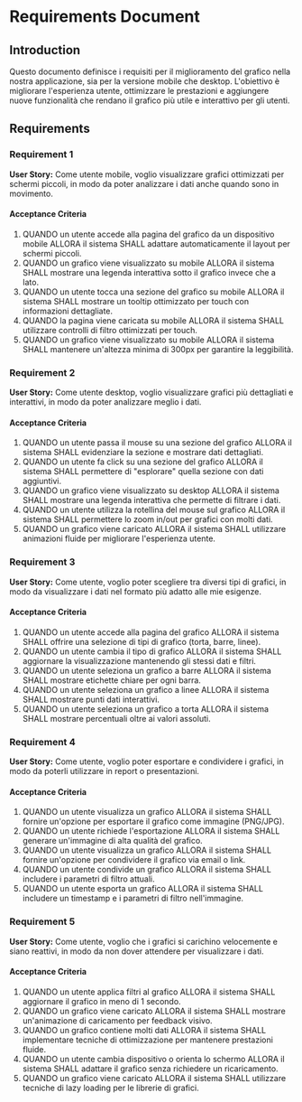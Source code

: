 # Requirements Document

## Introduction

Questo documento definisce i requisiti per il miglioramento del grafico nella nostra applicazione, sia per la versione mobile che desktop. L'obiettivo è migliorare l'esperienza utente, ottimizzare le prestazioni e aggiungere nuove funzionalità che rendano il grafico più utile e interattivo per gli utenti.

## Requirements

### Requirement 1

**User Story:** Come utente mobile, voglio visualizzare grafici ottimizzati per schermi piccoli, in modo da poter analizzare i dati anche quando sono in movimento.

#### Acceptance Criteria

1. QUANDO un utente accede alla pagina del grafico da un dispositivo mobile ALLORA il sistema SHALL adattare automaticamente il layout per schermi piccoli.
2. QUANDO un grafico viene visualizzato su mobile ALLORA il sistema SHALL mostrare una legenda interattiva sotto il grafico invece che a lato.
3. QUANDO un utente tocca una sezione del grafico su mobile ALLORA il sistema SHALL mostrare un tooltip ottimizzato per touch con informazioni dettagliate.
4. QUANDO la pagina viene caricata su mobile ALLORA il sistema SHALL utilizzare controlli di filtro ottimizzati per touch.
5. QUANDO un grafico viene visualizzato su mobile ALLORA il sistema SHALL mantenere un'altezza minima di 300px per garantire la leggibilità.

### Requirement 2

**User Story:** Come utente desktop, voglio visualizzare grafici più dettagliati e interattivi, in modo da poter analizzare meglio i dati.

#### Acceptance Criteria

1. QUANDO un utente passa il mouse su una sezione del grafico ALLORA il sistema SHALL evidenziare la sezione e mostrare dati dettagliati.
2. QUANDO un utente fa click su una sezione del grafico ALLORA il sistema SHALL permettere di "esplorare" quella sezione con dati aggiuntivi.
3. QUANDO un grafico viene visualizzato su desktop ALLORA il sistema SHALL mostrare una legenda interattiva che permette di filtrare i dati.
4. QUANDO un utente utilizza la rotellina del mouse sul grafico ALLORA il sistema SHALL permettere lo zoom in/out per grafici con molti dati.
5. QUANDO un grafico viene caricato ALLORA il sistema SHALL utilizzare animazioni fluide per migliorare l'esperienza utente.

### Requirement 3

**User Story:** Come utente, voglio poter scegliere tra diversi tipi di grafici, in modo da visualizzare i dati nel formato più adatto alle mie esigenze.

#### Acceptance Criteria

1. QUANDO un utente accede alla pagina del grafico ALLORA il sistema SHALL offrire una selezione di tipi di grafico (torta, barre, linee).
2. QUANDO un utente cambia il tipo di grafico ALLORA il sistema SHALL aggiornare la visualizzazione mantenendo gli stessi dati e filtri.
3. QUANDO un utente seleziona un grafico a barre ALLORA il sistema SHALL mostrare etichette chiare per ogni barra.
4. QUANDO un utente seleziona un grafico a linee ALLORA il sistema SHALL mostrare punti dati interattivi.
5. QUANDO un utente seleziona un grafico a torta ALLORA il sistema SHALL mostrare percentuali oltre ai valori assoluti.

### Requirement 4

**User Story:** Come utente, voglio poter esportare e condividere i grafici, in modo da poterli utilizzare in report o presentazioni.

#### Acceptance Criteria

1. QUANDO un utente visualizza un grafico ALLORA il sistema SHALL fornire un'opzione per esportare il grafico come immagine (PNG/JPG).
2. QUANDO un utente richiede l'esportazione ALLORA il sistema SHALL generare un'immagine di alta qualità del grafico.
3. QUANDO un utente visualizza un grafico ALLORA il sistema SHALL fornire un'opzione per condividere il grafico via email o link.
4. QUANDO un utente condivide un grafico ALLORA il sistema SHALL includere i parametri di filtro attuali.
5. QUANDO un utente esporta un grafico ALLORA il sistema SHALL includere un timestamp e i parametri di filtro nell'immagine.

### Requirement 5

**User Story:** Come utente, voglio che i grafici si carichino velocemente e siano reattivi, in modo da non dover attendere per visualizzare i dati.

#### Acceptance Criteria

1. QUANDO un utente applica filtri al grafico ALLORA il sistema SHALL aggiornare il grafico in meno di 1 secondo.
2. QUANDO un grafico viene caricato ALLORA il sistema SHALL mostrare un'animazione di caricamento per feedback visivo.
3. QUANDO un grafico contiene molti dati ALLORA il sistema SHALL implementare tecniche di ottimizzazione per mantenere prestazioni fluide.
4. QUANDO un utente cambia dispositivo o orienta lo schermo ALLORA il sistema SHALL adattare il grafico senza richiedere un ricaricamento.
5. QUANDO un grafico viene caricato ALLORA il sistema SHALL utilizzare tecniche di lazy loading per le librerie di grafici.